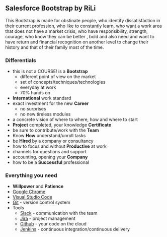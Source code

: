 ## Salesforce Bootstrap by RiLi

This Bootstrap is made for obstinate people, who identify dissatisfaction in their current profession, who like to constantly learn, who want a work area that does not have a market crisis, who have responsibility, strength, courage, who know they can be better , bold and also need and want to have return and financial recognition on another level to change their history and that of their family most of the time.

### Differentials

- this is not a COURSE! is a **Bootstrap**
  - different point of view on the market
  - set of concepts/techniques/technologies
  - everyday at work
  - 70% hands on
- **International** work standard
- exact investment for the new **Career**
  - no surprises
  - no new tireless modules
- a concrete vision of where to where, how and where to start
- **Project** completed, your knowledge **Certificate**
- be sure to contribute/work with the **Team**
- Know **How** understand/unroll tasks
- be **Hired** by a company or consultancy
- how to focus and without **Productive** at work
- channels for questions and support
- accounting, opening your **Company**
- how to be a **Successful** professional

### Everything you need

- **Willpower** and **Patience**
- [Google Chrome](https://www.google.pt/intl/en_us/chrome/)
- [Visual Studio Code](https://code.visualstudio.com)
- [Git](https://git-scm.com) - version control system 
- Tools
  - [Slack](https://rili-learning.slack.com) - communication with the team
  - [Jira](https://rili-learning.atlassian.net) - project management
  - [Github](https://github.com/rili-learning/salesforce-bootstrap) - your code on the cloud
  - [Jenkins]() - continuous integration/continuous delivery
